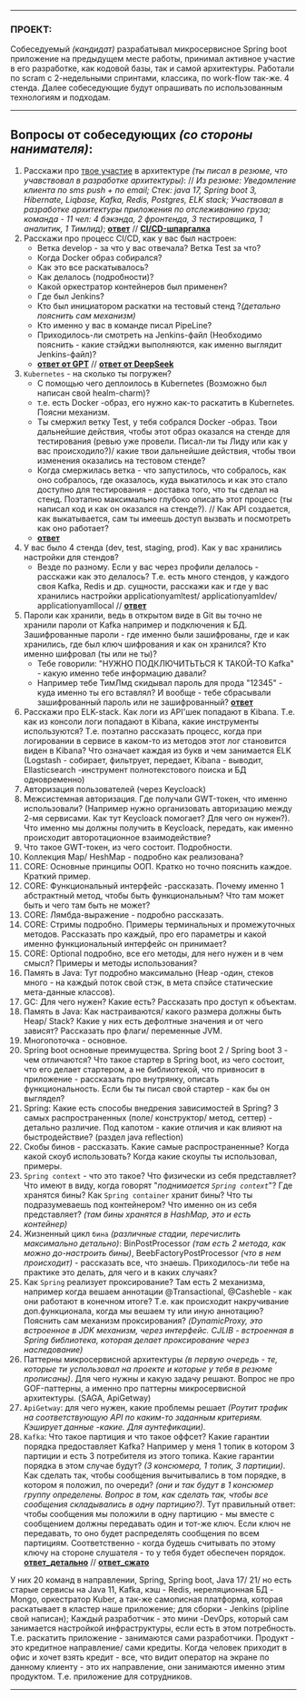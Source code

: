 
---
### ПРОЕКТ:
Собеседуемый *(кандидат)* разрабатывал микросервисное Spring boot приложение на предыдущем месте работы, принимал активное участие в его разработке, как кодовой базы, так и самой архитектуры. Работали по scram с 2-недельными спринтами, классика, по work-flow так-же. 4 стенда.
Далее собеседующие будут опрашивать по использованным технологиям и подходам.

---
## Вопросы от собеседующих *(со стороны нанимателя)*:

1. Расскажи про <u>твое участие</u> в архитектуре *(ты писал в резюме, что учавствовал в разработке архитектуры)*: // *Из резюме: Уведомление клиента по sms push + по email; Стек: java 17, Spring boot 3, Hibernate, Liqbase, Kafka, Redis, Postgres, ELK stack; Участвовал в разработке архитектуры приложения по отслеживанию груза; команда - 11 чел: 4 бэкэнда, 2 фронтенда, 3 тестировщика, 1 аналитик, 1 Тимлид)*; [**ответ**](Ответы/01_твое_участие_в_архитектуре.md)   //   [**CI/CD-шпаргалка**](Ответы/CI_CD-шпаргалка.md)
2. Расскажи про процесс CI/CD, как у вас был настроен:
	- Ветка develop - за что у вас отвечала? Ветка Test  за что? 
	- Когда Docker образ собирался?
	- Как это все раскатывалось?
	- Как делалось (подробности)?
	- Какой оркестратор контейнеров был применен? 
	- Где был Jenkins?
	- Кто был инициатором раскатки на тестовый стенд ?*(детально пояснить сам механизм)*
	- Кто именно у вас в команде писал PipeLine?
	- Приходилось-ли смотреть на Jenkins-файл (Необходимо пояснить - какие стэйджи выполняются, как именно выглядит Jenkins-файл)?
	- [**ответ от GPT**](Ответы/02_расскажи_про_CI_CD(от_gpt).md)   //   [**ответ от DeepSeek**](Ответы/02_расскажи_про_CI_CD(от_deepseek).md)
3. `Kubernetes` - на сколько ты погружен?
	- С помощью чего деплоилось в Kubernetes (Возможно был написан свой healm-charm)?
	- т.е. есть Docker -образ, его нужно как-то раскатить в Kubernetes. Поясни механизм. 
	- Ты смержил ветку Test, у тебя собрался Docker -образ. Твои дальнейшие действия, чтобы этот образ оказался на стенде для тестирования (ревью уже провели. Писал-ли ты Лиду или как у вас происходило?)/ какие твои дальнейшие действия, чтобы твои изменения оказались на тестовом стенде?
	- Когда смержилась ветка - что запустилось, что собралось, как оно собралось, где оказалось, куда выкатилось и как это стало доступно для тестирования - доставка того, что ты сделал на стенд. Поэтапно максимально глубоко описать этот процесс (ты написал код и как он оказался на стенде?). // Как API создается, как выкатывается, сам ты имеешь доступ вызвать и посмотреть как оно работает? 
	- [**ответ**](Ответы/03_Kubernetes.md)
4. У вас было 4 стенда (dev, test, staging, prod). Как у вас хранились настройки для стендов?
	- Везде по разному. Если у вас через профили делалось - расскажи как это делалось? Т.е. есть много стендов, у каждого своя Kafka, Redis и др. сущности, расскажи как и где у вас хранились настройки applicationyamltest/ applicationyamldev/ applicationyamllocal   //   [**ответ**](Ответы/04_настройки_для_стендов.md)
5. Пароли как хранили, ведь в открытом виде в Git вы точно не хранили пароли от Kafka например и подключения к БД. Зашифрованные пароли - где именно были зашифрованы, где и как хранились, где был ключ шифрования и как он хранился? Кто именно шифровал (ты или не ты)?
	- Тебе говорили: "НУЖНО ПОДКЛЮЧИТЬТЬСЯ К ТАКОЙ-ТО Kafka" - какую именно тебе информацию давали?
	- Например тебе ТимЛмд скидывал пароль для прода "12345" - куда именно ты его вставлял? И вообще - тебе сбрасывали зашифрованный пароль или не зашифрованный?   [**ответ**](Ответы/05_Пароли_как_хранили.md)
6. Расскажи про ELK-stack. Как логи из API'шек попадают в Kibana. Т.е. как из консоли логи попадают в Kibana, какие инструменты используются? Т.е. поэтапно рассказать процесс, когда при логировании в сервисе в каком-то из методов этот лог становится виден в Kibana? Что означает каждая из букв и чем занимается ELK (Logstash - собирает, фильтрует, передает, Kibana - выводит, Ellasticsearch -инструмент полнотекстового поиска и БД одновременно) 
7. Авторизация пользователей (через Keycloack)
8. Межсистемная авторизация. Где получали GWT-токен, что именно использовали? (Например нужно организовать авторизацию между 2-мя сервисами. Как тут Keycloack помогает? Для чего он нужен?). Что именно мы должны получить в Keycloack, передать, как именно происходит авторотационное взаимодействие?
9. Что такое GWT-токен, из чего состоит. Подробности.
10. Коллекция Map/ HeshMap - подробно как реализована?
11. CORE: Основные принципы ООП. Кратко но точно пояснить каждое. Краткий пример.
12. CORE: Функциональный интерфейс -рассказать. Почему именно 1 абстрактный метод, чтобы быть функциональным? Что там может быть и чего там быть не может?
13. CORE: Лямбда-выражение - подробно рассказать.
14. CORE: Стримы подробно. Примеры терминальных и промежуточных методов. Рассказать про каждый, про его параметры и какой именно функциональный интерфейс он принимает?
15. CORE: Optional подробно, все его методы, для него нужен и в чем смысл? Примеры и методы использования?
16. Память в Java: Тут подробно максимально (Heap -один, стеков много - на каждый поток свой стэк, в мета спэйсе статические мета-данные классов). 
17. GC: Для чего нужен? Какие есть? Рассказать про доступ к объектам.
18. Память в Java: Как настраиваются/ какого размера должны быть Heap/ Stack? Какие у них есть дефолтные значения и от чего зависят? Рассказать про флаги/ переменные JVM.
19. Многопоточка - основное.
20. Spring boot основные преимущества. Spring boot 2 / Spring boot 3 - чем отличаются? Что такое стартер в Spring boot, из чего состоит, что его делает стартером, а не библиотекой, что привносит в приложение - рассказать про внутрянку, описать функциональность. Если бы ты писал свой стартер - как бы он выглядел?
21. Spring: Какие есть способы внедрения зависимостей в Spring? 3 самых распространенных (поле/ конструктор/ метод, сеттер) - детально различие. Под капотом - какие отличия и как влияют на быстродействие? (раздел java reflection)
22. Скобы бинов - рассказать. Какие самые распространенные? Когда какой скоуб использовать? Когда какие скоупы ты использовал, примеры.
23. `Spring context` - что это такое? Что физически из себя представляет? Что имеют в виду, когда говорят "*поднимается `Spring context`*"? Где хранятся бины? Как `Spring container` хранит бины? Что ты подразумеваешь под контейнером? Что именно он из себя представляет? *(там бины хранятся в HashMap, это и есть контейнер)*
24. Жизненный цикл `бина` *(различные стадии, перечислить максимально детально)*: BinPostProcessor *(там есть 2 метода, как можно до-настроить бины)*, BeebFactoryPostProcessor *(что в нем происходит)* - рассказать все, что знаешь. Приходилось-ли тебе на практике это делать, для чего и в каких случаях?
25. Как `Spring` реализует проксирование? Там есть 2 механизма, например когда вешаем аннотации @Transactional, @Casheble - как они работают в конечном итоге? Т.е. как происходит накручивание доп.функционала, когда мы вешаем ту или иную аннотацию? Пояснить сам механизм проксирования? *(DynamicProxy, это встроенное в JDK механизм, через интерфейс. CJLIB - встроенная в Spring библиотека, которая делает проксирование через наследование)*
26. Паттерны микросервисной архитектуры *(в первую очередь - те, которые ти успользовал на проекте и которые у тебя в резюме прописаны)*. Для чего нужны и какую задачу решают. Вопрос не про GOF-паттерны, а именно про паттерны микросервисной архитектуры. (SAGA, ApiGetway)
27. `ApiGetway`: для чего нужен, какие проблемы решает *(Роутит трафик на соответствующую API по каким-то заданным критериям. Кэширует данные -какие. Для аунтефикации)*.
28. `Kafka`: Что такое партиция и что такое оффсет? Какие гарантии порядка предоставляет Kafka? Например у меня 1 топик в котором 3 партиции и есть 3 потребителя из этого топика. Какие гарантии порядка в этом случае будут? *(3 консюмера, 1 топик, 3 партиции)*. Как сделать так, чтобы сообщения вычитывались в том порядке, в котором я положил, по очереди? *(они и так будут в 1 консюмер группу определены. Вопрос в том, как сделать так, чтобы все сообщения складывались в одну партицию?)*. Тут правильный ответ: чтобы сообщения мы положили в одну партицию - мы вместе с сообщением должны передавать один и тот-же ключ. Если ключ не передавать, то оно будет распределять сообщения по всем партициям. Соответственно - когда будешь считывать по этому ключу на стороне слушателя - то у тебя будет обеспечен порядок. [**ответ_детально**](Ответы/28_Kafka_детально.md)   //   [**ответ_сжато**](Ответы/28_Kafka_сжато.md)

У них 20 команд в направлении, Spring, Spring boot, Java 17/ 21/ но есть старые сервисы на Java 11, Kafka, кэш - Redis, нереляционная БД - Mongo, оркестратор Kuber, а так-же самописная платформа, которая раскатывает в кластер наше приложение; для сборки - Jenkins (pipline свой написан); Каждый разработчик - это мини -DevOps, который сам занимается настройкой инфраструктуры, если есть в этом потребность. Т.е. раскатить приложение - занимаются сами разработчики. 
Продукт - это кредитное направление/ сами кредиты. Когда человек приходит в офис и хочет взять кредит - все, что видит оператор на экране по данному клиенту - это их направление, они занимаются именно этим продуктом. Т.е. приложение для сотрудников.

---
